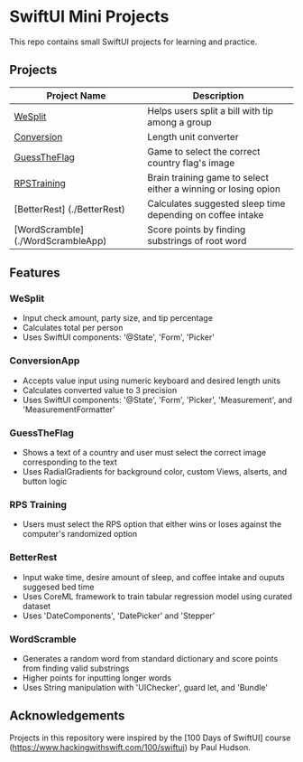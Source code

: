 # SwiftUI Mini Projects

This repo contains small SwiftUI projects for learning and practice.

## Projects

| Project Name     | Description                      |
|------------------|----------------------------------|
| [WeSplit](./WeSplitApp) | Helps users split a bill with tip among a group |
| [Conversion](./ConversionApp) | Length unit converter |
| [GuessTheFlag](./GuessTheFlagApp) | Game to select the correct country flag's image |
| [RPSTraining](./RPSTrainingApp) | Brain training game to select either a winning or losing opion |
| [BetterRest] (./BetterRest) | Calculates suggested sleep time depending on coffee intake |
| [WordScramble] (./WordScrambleApp) | Score points by finding substrings of root word |

## Features
### WeSplit
- Input check amount, party size, and tip percentage
- Calculates total per person
- Uses SwiftUI components: '@State', 'Form', 'Picker'

### ConversionApp
- Accepts value input using numeric keyboard and desired length units
- Calculates converted value to 3 precision
- Uses SwiftUI components: '@State', 'Form', 'Picker', 'Measurement', and 'MeasurementFormatter'

### GuessTheFlag
- Shows a text of a country and user must select the correct image corresponding to the text
- Uses RadialGradients for background color, custom Views, alserts, and button logic

### RPS Training
- Users must select the RPS option that either wins or loses against the computer's randomized option

### BetterRest
- Input wake time, desire amount of sleep, and coffee intake and ouputs suggesed bed time
- Uses CoreML framework to train tabular regression model using curated dataset
- Uses 'DateComponents', 'DatePicker' and 'Stepper'

### WordScramble
- Generates a random word from standard dictionary and score points from finding valid substrings
- Higher points for inputting longer words
- Uses String manipulation with 'UIChecker', guard let, and 'Bundle'
  
## Acknowledgements
Projects in this repository were inspired by the [100 Days of SwiftUI] course (https://www.hackingwithswift.com/100/swiftui) by Paul Hudson.
